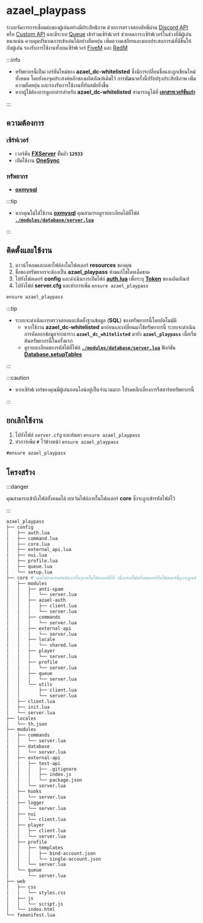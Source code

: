 # azael_playpass

ระบบจัดการการเชื่อมต่อของผู้เล่นอย่างมีประสิทธิภาพ ด้วยการตรวจสอบสิทธิ์ผ่าน [Discord API](./config/external_api.md#discord) หรือ [Custom API](./config/external_api.md#custom) และมีระบบ [Queue](./config/queue.md) เข้าร่วมเซิร์ฟเวอร์ ช่วยลดภาระเซิร์ฟเวอร์ในช่วงที่มีผู้เล่นหนาแน่น ควบคุมปริมาณการเข้าเล่นได้อย่างยืดหยุ่น เพิ่มความเสถียรและมอบประสบการณ์ที่ดีขึ้นให้กับผู้เล่น รองรับการใช้งานทั้งบนเซิร์ฟเวอร์ [FiveM](https://fivem.net/) และ [RedM](https://redm.net/)

:::info

- ทรัพยากรนี้เป็นเวอร์ชันใหม่ของ **azael_dc-whitelisted** ซึ่งมีการเปลี่ยนชื่อและถูกเขียนใหม่ทั้งหมด โดยยังคงจุดประสงค์หลักของผลิตภัณฑ์เดิมไว้ การพัฒนาครั้งนี้ปรับปรุงประสิทธิภาพ เพิ่มความยืดหยุ่น และรองรับการใช้งานที่ทันสมัยยิ่งขึ้น
- หากผู้ใช้ต้องการดูเอกสารสำหรับ **azael_dc-whitelisted** สามารถดูได้ที่ [**เอกสารเวอร์ชันเก่า**](https://docs-old.azael.dev/docs/azael_dc-whitelisted)

:::

## ความต้องการ

### เซิร์ฟเวอร์

- เวอร์ชัน [**FXServer**](https://runtime.fivem.net/artifacts/fivem/build_server_windows/master) ขั้นต่ำ **`12933`**
- เปิดใช้งาน [**OneSync**](https://docs.fivem.net/docs/scripting-reference/onesync)

### ทรัพยากร

- [**oxmysql**](https://github.com/CommunityOx/oxmysql)

:::tip

- หากคุณไม่ได้ใช้งาน [**oxmysql**](https://github.com/CommunityOx/oxmysql) คุณสามารถดูรายละเอียดได้ที่ไฟล์ [**`./modules/database/server.lua`**](./modules/database/server.md)

:::

## ติดตั้งและใช้งาน

1. ดาวน์โหลดและแตกไฟล์ลงในโฟลเดอร์ **resources** ของคุณ
2. ชื่อของทรัพยากรจะต้องเป็น **azael_playpass** ห้ามแก้ไขโดยเด็ดขาด
3. ไปยังโฟลเดอร์ **config** และดำเนินการเปิดไฟล์ [**auth.lua**](./config/auth.md) เพื่อระบุ [**Token**](./config/auth.md#producttoken) ของผลิตภัณฑ์
4. ไปยังไฟล์ **server.cfg** และทำการเพิ่ม `ensure azael_playpass`

```diff title="server.cfg"
ensure azael_playpass
```

:::tip

- ระบบจะดำเนินการตรวจสอบและติดตั้งฐานข้อมูล (**SQL**) ของทรัพยากรนี้โดยอัตโนมัติ
    - หากใช้งาน **azael_dc-whitelisted** มาก่อนและเปลี่ยนมาใช้ทรัพยากรนี้ ระบบจะดำเนินการคัดลอกข้อมูลจากตาราง **`azael_dc_whitelisted`** มายัง **`azael_playpass`** เมื่อเริ่มต้นทรัพยากรนี้ในครั้งแรก
    - ดูรายละเอียดของรหัสได้ที่ไฟล์ [**`./modules/database/server.lua`**](./modules/database/server.md) ฟังก์ชัน [**Database.setupTables**](./modules/database/server.md#setuptables)

:::

:::caution

- หากเซิร์ฟเวอร์ของคุณมีผู้เล่นออนไลน์อยู่เป็นจำนวนมาก โปรดหลีกเลี่ยงการรีสตาร์ททรัพยากรนี้

:::

## ยกเลิกใช้งาน

1. ไปยังไฟล์ `server.cfg` และค้นหา `ensure azael_playpass`
2. ทำการเพิ่ม `#` ไว้ข้างหน้า `ensure azael_playpass`

```diff title="server.cfg"
#ensure azael_playpass
```

## โครงสร้าง

:::danger

คุณสามารถเข้าถึงไฟล์ทั้งหมดได้ ยกเว้นไฟล์ภายในโฟลเดอร์ **core** ซึ่งจะถูกเข้ารหัสไฟล์ไว้

:::

```bash
azael_playpass
├── config
│   ├── auth.lua
│   ├── command.lua
│   ├── core.lua
│   ├── external_api.lua
│   ├── nui.lua
│   ├── profile.lua
│   ├── queue.lua
│   └── setup.lua
├── core # คุณไม่สามารถดำเนินการใดๆภายในโฟลเดอร์นี้ได้ เนื่องจากไฟล์ทั้งหมดภายในโฟลเดอร์นี้ถูกจะถูกเข้ารหัสไว้
│   ├── modules
│   │   ├── anti-spam
│   │   │   └── server.lua
│   │   ├── azael-auth
│   │   │   ├── client.lua
│   │   │   └── server.lua
│   │   ├── commands
│   │   │   └── server.lua
│   │   ├── external-api
│   │   │   └── server.lua
│   │   ├── locale
│   │   │   └── shared.lua
│   │   ├── player
│   │   │   └── server.lua
│   │   ├── profile
│   │   │   └── server.lua
│   │   ├── queue
│   │   │   └── server.lua
│   │   └── utils
│   │       ├── client.lua
│   │       └── server.lua
│   ├── client.lua
│   ├── init.lua
│   └── server.lua
├── locales
│   └── th.json
├── modules
│   ├── commands
│   │   └── server.lua
│   ├── database
│   │   └── server.lua
│   ├── external-api
│   │   ├── test-api
│   │   │   ├── .gitignore
│   │   │   ├── index.js
│   │   │   └── package.json
│   │   └── server.lua
│   ├── hooks
│   │   └── server.lua
│   ├── logger
│   │   └── server.lua
│   ├── nui
│   │   └── client.lua
│   ├── player
│   │   ├── client.lua
│   │   └── server.lua
│   ├── profile
│   │   ├── templates
│   │   │   ├── bind-account.json
│   │   │   └── single-account.json
│   │   └── server.lua
│   └── queue
│       └── server.lua
├── web
│   ├── css
│   │   └── styles.css
│   ├── js
│   │   └── script.js
│   └── index.html
└── fxmanifest.lua
```
